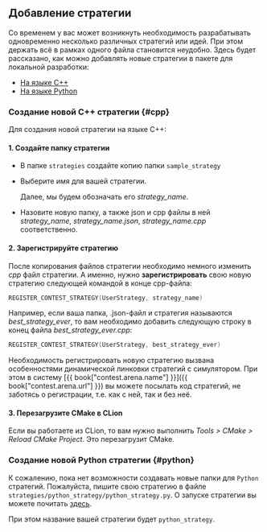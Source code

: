 ## Добавление стратегии

Со временем у вас может возникнуть необходимость разрабатывать одновременно несколько различных стратегий или идей.
При этом держать всё в рамках одного файла становится неудобно.
Здесь будет рассказано, как можно добавлять новые стратегии в пакете для локальной разработки:

- [На языке C++](#cpp)
- [На языке Python](#python)

### Создание новой C++ стратегии {#cpp}

Для создания новой стратегии на языке C++:

#### 1. Создайте папку стратегии

- В папке `strategies` создайте копию папки `sample_strategy`
- Выберите имя для вашей стратегии.

  Далее, мы будем обозначать его *strategy_name*.

- Назовите новую папку, а также json и cpp файлы в ней *strategy_name*, *strategy_name.json*, *strategy_name.cpp* соответственно.

#### 2. Зарегистрируйте стратегию

После копирования файлов стратегии необходимо немного изменить *cpp* файл стратегии.
А именно, нужно **зарегистрировать** свою новую стратегию следующей командой в конце cpp-файла:

```c++
REGISTER_CONTEST_STRATEGY(UserStrategy, strategy_name)
```

Например, если ваша папка, .json-файл и стратегия называются *best_strategy_ever*, то вам необходимо добавить следующую строку в конец файла *best_strategy_ever.cpp*:

```c++
REGISTER_CONTEST_STRATEGY(UserStrategy, best_strategy_ever)
```

Необходимость регистрировать новую стратегию вызвана особенностями динамической линковки стратегий с симулятором.
При этом в систему [{{ book["contest.arena.name"] }}]({{ book["contest.arena.url"] }}) вы можете посылать код стратегий, не заботясь о регистрации, т.е. как с ней, так и без неё.

#### 3. Перезагрузите CMake в СLion

Если вы работаете из CLion, то вам нужно выполнить *Tools > CMake > Reload CMake Project*.
Это перезагрузит CMake.

### Создание новой Python стратегии {#python}

К сожалению, пока нет возможности создавать новые папки для `Python` стратегий. Пожалуйста, пишите свою стратегию в файле `strategies/python_strategy/python_strategy.py`.
О запуске стратегии вы можете почитать [здесь](run_strategy.md).

При этом название вашей стратегии будет `python_strategy`.

<!-- Для создания новой стратегии на языке Python:

#### 1. Создайте папку стратегии

- В папке `strategies` создайте копию папки `python_strategy`
- Выберите имя для вашей стратегии. Далее, мы будем обозначать его *strategy_name*.
- Назовите новую папку, а также json и cpp файлы в ней *strategy_name*, *strategy_name.json*, *strategy_name.cpp* соответственно.

**Внимание**: не изменяйте имена других файлов.

Код стратегии при этом находится в файле *python_strategy.py*.

Далее вы можете [запустить](run_strategy.md) новую стратегию. -->
